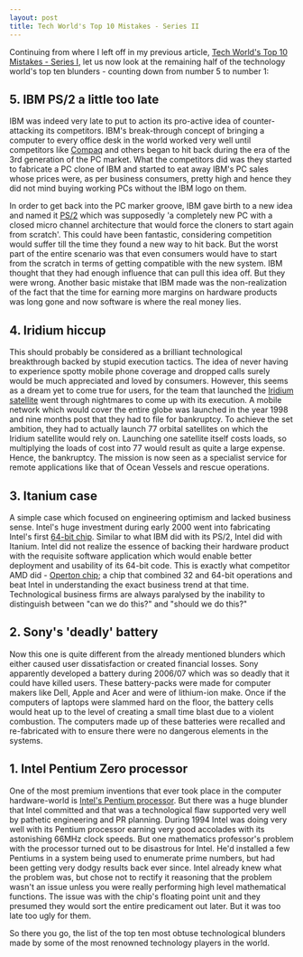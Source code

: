 ```yaml
---
layout: post
title: Tech World's Top 10 Mistakes - Series II
---
```


Continuing from where I left off in my previous article, <a href="/2010/tech-worlds-top-10-mistakes-series-i/">Tech World's Top 10 Mistakes - Series I</a>, let us now look at the remaining half of the technology world's top ten blunders - counting down from number 5 to number 1:

## 5. IBM PS/2 a little too late

IBM was indeed very late to put to action its pro-active idea of counter-attacking its competitors. IBM's break-through concept of bringing a computer to every office desk in the world worked very well until competitors like <a href="http://www.compaq.com/country/index.html">Compaq</a> and others began to hit back during the era of the 3rd generation of the PC market. What the competitors did was they started to fabricate a PC clone of IBM and started to eat away IBM's PC sales whose prices were, as per business consumers, pretty high and hence they did not mind buying working PCs without the IBM logo on them. 

In order to get back into the PC marker groove, IBM gave birth to a new idea and named it <a href="http://en.wikipedia.org/wiki/IBM_Personal_System/2">PS/2</a> which was supposedly 'a completely new PC with a closed micro channel architecture that would force the cloners to start again from scratch'. This could have been fantastic, considering competition would suffer till the time they found a new way to hit back. But the worst part of the entire scenario was that even consumers would have to start from the scratch in terms of getting compatible with the new system. IBM thought that they had enough influence that can pull this idea off. But they were wrong. Another basic mistake that IBM made was the non-realization of the fact that the time for earning more margins on hardware products was long gone and now software is where the real money lies. 

## 4. Iridium hiccup

This should probably be considered as a brilliant technological breakthrough backed by stupid execution tactics. The idea of never having to experience spotty mobile phone coverage and dropped calls surely would be much appreciated and loved by consumers. However, this seems as a dream yet to come true for users, for the team that launched the <a href="http://www.iridium.com/">Iridium satellite</a> went through nightmares to come up with its execution. A mobile network which would cover the entire globe was launched in the year 1998 and nine months post that they had to file for bankruptcy. To achieve the set ambition, they had to actually launch 77 orbital satellites on which the Iridium satellite would rely on. Launching one satellite itself costs loads, so multiplying the loads of cost into 77 would result as quite a large expense. Hence, the bankruptcy. The mission is now seen as a specialist service for remote applications like that of Ocean Vessels and rescue operations.

## 3. Itanium case

A simple case which focused on engineering optimism and lacked business sense. Intel's huge investment during early 2000 went into fabricating Intel's first <a href="http://en.wikipedia.org/wiki/Itanium">64-bit chip</a>. Similar to what IBM did with its PS/2, Intel did with Itanium. Intel did not realize the essence of backing their hardware product with the requisite software application which would enable better deployment and usability of its 64-bit code. This is exactly what competitor AMD did - <a href="http://en.wikipedia.org/wiki/Opteron">Operton chip</a>; a chip that combined 32 and 64-bit operations and beat Intel in understanding the exact business trend at that time. Technological business firms are always paralysed by the inability to distinguish between "can we do this?" and "should we do this?"

## 2. Sony's 'deadly' battery

Now this one is quite different from the already mentioned blunders which either caused user dissatisfaction or created financial losses. Sony apparently developed a battery during 2006/07 which was so deadly that it could have killed users. These battery-packs were made for computer makers like Dell, Apple and Acer and were of lithium-ion make. Once if the computers of laptops were slammed hard on the floor, the battery cells would heat up to the level of creating a small time blast due to a violent combustion. The computers made up of these batteries were recalled and re-fabricated with to ensure there were no dangerous elements in the systems.

## 1. Intel Pentium Zero processor

One of the most premium inventions that ever took place in the computer hardware-world is <a href="http://en.wikipedia.org/wiki/Pentium">Intel's Pentium processor</a>. But there was a huge blunder that Intel committed and that was a technological flaw supported very well by pathetic engineering and PR planning. During 1994 Intel was doing very well with its Pentium processor earning very good accolades with its astonishing 66MHz clock speeds. But one mathematics professor's problem with the processor turned out to be disastrous for Intel. He'd installed a few Pentiums in a system being used to enumerate prime numbers, but had been getting very dodgy results back ever since. Intel already knew what the problem was, but chose not to rectify it reasoning that the problem wasn't an issue unless you were really performing high level mathematical functions. The issue was with the chip's floating point unit and they presumed they would sort the entire predicament out later. But it was too late too ugly for them.

So there you go, the list of the top ten most obtuse technological blunders made by some of the most renowned technology players in the world.
